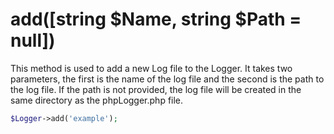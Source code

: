 # add([string $Name, string $Path = null])
This method is used to add a new Log file to the Logger. It takes two parameters, the first is the name of the log file and the second is the path to the log file. If the path is not provided, the log file will be created in the same directory as the phpLogger.php file.

```php
$Logger->add('example');
```
